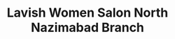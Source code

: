 ---
title: "Lavish Women Salon North Nazimabad Branch"
url: /karachi/lavish-women-salon-north-nazimabad-branch/
shop: hairdresser
---